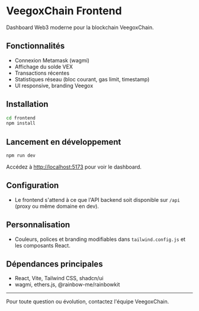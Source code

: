# VeegoxChain Frontend

Dashboard Web3 moderne pour la blockchain VeegoxChain.

## Fonctionnalités
- Connexion Metamask (wagmi)
- Affichage du solde VEX
- Transactions récentes
- Statistiques réseau (bloc courant, gas limit, timestamp)
- UI responsive, branding Veegox

## Installation

```bash
cd frontend
npm install
```

## Lancement en développement

```bash
npm run dev
```

Accédez à [http://localhost:5173](http://localhost:5173) pour voir le dashboard.

## Configuration
- Le frontend s'attend à ce que l'API backend soit disponible sur `/api` (proxy ou même domaine en dev).

## Personnalisation
- Couleurs, polices et branding modifiables dans `tailwind.config.js` et les composants React.

## Dépendances principales
- React, Vite, Tailwind CSS, shadcn/ui
- wagmi, ethers.js, @rainbow-me/rainbowkit

---

Pour toute question ou évolution, contactez l'équipe VeegoxChain.
